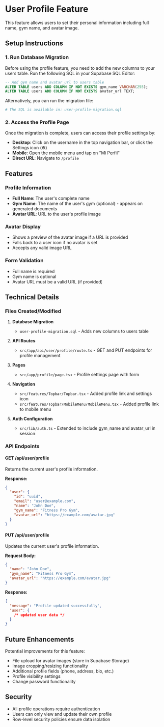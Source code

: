 # User Profile Feature

This feature allows users to set their personal information including full name, gym name, and avatar image.

## Setup Instructions

### 1. Run Database Migration

Before using the profile feature, you need to add the new columns to your users table. Run the following SQL in your Supabase SQL Editor:

```sql
-- Add gym_name and avatar_url to users table
ALTER TABLE users ADD COLUMN IF NOT EXISTS gym_name VARCHAR(255);
ALTER TABLE users ADD COLUMN IF NOT EXISTS avatar_url TEXT;
```

Alternatively, you can run the migration file:

```bash
# The SQL is available in: user-profile-migration.sql
```

### 2. Access the Profile Page

Once the migration is complete, users can access their profile settings by:

- **Desktop**: Click on the username in the top navigation bar, or click the Settings icon (⚙️)
- **Mobile**: Open the mobile menu and tap on "Mi Perfil"
- **Direct URL**: Navigate to `/profile`

## Features

### Profile Information

- **Full Name**: The user's complete name
- **Gym Name**: The name of the user's gym (optional) - appears on generated documents
- **Avatar URL**: URL to the user's profile image

### Avatar Display

- Shows a preview of the avatar image if a URL is provided
- Falls back to a user icon if no avatar is set
- Accepts any valid image URL

### Form Validation

- Full name is required
- Gym name is optional
- Avatar URL must be a valid URL (if provided)

## Technical Details

### Files Created/Modified

1. **Database Migration**

   - `user-profile-migration.sql` - Adds new columns to users table

2. **API Routes**

   - `src/app/api/user/profile/route.ts` - GET and PUT endpoints for profile management

3. **Pages**

   - `src/app/profile/page.tsx` - Profile settings page with form

4. **Navigation**

   - `src/features/Topbar/Topbar.tsx` - Added profile link and settings icon
   - `src/features/Topbar/MobileMenu/MobileMenu.tsx` - Added profile link to mobile menu

5. **Auth Configuration**
   - `src/lib/auth.ts` - Extended to include gym_name and avatar_url in session

### API Endpoints

#### GET /api/user/profile

Returns the current user's profile information.

**Response:**

```json
{
  "user": {
    "id": "uuid",
    "email": "user@example.com",
    "name": "John Doe",
    "gym_name": "Fitness Pro Gym",
    "avatar_url": "https://example.com/avatar.jpg"
  }
}
```

#### PUT /api/user/profile

Updates the current user's profile information.

**Request Body:**

```json
{
  "name": "John Doe",
  "gym_name": "Fitness Pro Gym",
  "avatar_url": "https://example.com/avatar.jpg"
}
```

**Response:**

```json
{
  "message": "Profile updated successfully",
  "user": {
    /* updated user data */
  }
}
```

## Future Enhancements

Potential improvements for this feature:

- File upload for avatar images (store in Supabase Storage)
- Image cropping/resizing functionality
- Additional profile fields (phone, address, bio, etc.)
- Profile visibility settings
- Change password functionality

## Security

- All profile operations require authentication
- Users can only view and update their own profile
- Row-level security policies ensure data isolation
